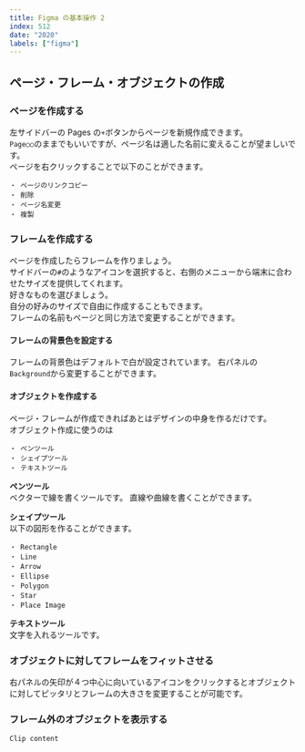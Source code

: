 ```yaml
---
title: Figma の基本操作 2
index: 512
date: "2020"
labels: ["figma"]
---
```


## ページ・フレーム・オブジェクトの作成

### ページを作成する

左サイドバーの Pages の`+`ボタンからページを新規作成できます。  
`Page○○`のままでもいいですが、ページ名は適した名前に変えることが望ましいです。  
ページを右クリックすることで以下のことができます。

```
・ ページのリンクコピー
・ 削除
・ ページ名変更
・ 複製
```

### フレームを作成する

ページを作成したらフレームを作りましょう。  
サイドバーの`#`のようなアイコンを選択すると、右側のメニューから端末に合わせたサイズを提供してくれます。  
好きなものを選びましょう。  
自分の好みのサイズで自由に作成することもできます。  
フレームの名前もページと同じ方法で変更することができます。

#### フレームの背景色を設定する

フレームの背景色はデフォルトで白が設定されています。
右パネルの`Background`から変更することができます。

#### オブジェクトを作成する

ページ・フレームが作成できればあとはデザインの中身を作るだけです。  
オブジェクト作成に使うのは

```
・ ペンツール
・ シェイプツール
・ テキストツール
```

**ペンツール**  
ベクターで線を書くツールです。 直線や曲線を書くことができます。

**シェイプツール**  
以下の図形を作ることができます。

```
・ Rectangle
・ Line
・ Arrow
・ Ellipse
・ Polygon
・ Star
・ Place Image
```

**テキストツール**  
文字を入れるツールです。

### オブジェクトに対してフレームをフィットさせる

右パネルの矢印が４つ中心に向いているアイコンをクリックするとオブジェクトに対してピッタリとフレームの大きさを変更することが可能です。

### フレーム外のオブジェクトを表示する

`Clip content`
